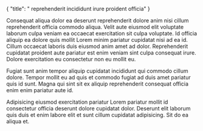 {
  "title": " reprehenderit incididunt irure proident officia"
}

Consequat aliqua dolor ea deserunt reprehenderit dolore anim nisi cillum reprehenderit officia commodo aliqua. Velit aute eiusmod elit voluptate laborum culpa veniam ea occaecat exercitation sit culpa voluptate. Id officia aliquip ea dolore quis mollit Lorem minim pariatur cupidatat nisi ad ea id. Cillum occaecat laboris duis eiusmod anim amet ad dolor. Reprehenderit cupidatat proident aute pariatur est enim veniam sint culpa consequat irure. Dolore exercitation eu consectetur non eu mollit eu.

Fugiat sunt anim tempor aliquip cupidatat incididunt qui commodo cillum dolore. Tempor mollit eu ad quis et commodo fugiat ad duis amet pariatur quis id sunt. Magna qui sint sit ex aliquip reprehenderit consequat officia enim enim pariatur aute id.

Adipisicing eiusmod exercitation pariatur Lorem pariatur mollit id consectetur officia deserunt dolore cupidatat dolor. Deserunt elit laborum quis duis et enim labore elit et sunt cillum cupidatat adipisicing. Sit do ea aliqua et.